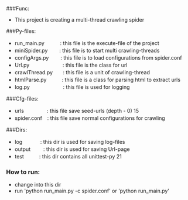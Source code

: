 ###Func: 
* This project is creating a multi-thread crawling spider

###Py-files:
* run_main.py &ensp;  　　:  this file is the execute-file of the project
* miniSpider.py 　　:  this file is to start multi crawling-threads
* configArgs.py 　　:  this file is to load configurations from spider.conf
* Url.py　　　　　&ensp;&ensp;&ensp;:  this file is the class for url
* crawlThread.py　&ensp;&ensp;:  this file is a unit of crawling-thread
* htmlParse.py　　&ensp;&ensp;:  this file is a class for parsing html to extract urls
* log.py　　　　　&ensp;&ensp;&ensp;:  this file is used for logging

###Cfg-files:
* urls　　　　&ensp;:  this file save seed-urls (depth - 0)
 15     
* spider.conf　:  this file save normal configurations for crawling

###Dirs:
 * log　　&ensp;　: this dir is used for saving log-files
 * output　&ensp;&ensp;&ensp;: this dir is used for saving Url-page
 * test　　　: this dir contains all unittest-py
  21
   
### How to run:
  * change into this dir
  * run 'python run_main.py -c spider.conf' or 'python run_main.py'
